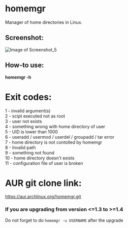 # homemgr
 Manager of home directories in Linux. 

## Screenshot:
![Image of Screenshot_5](http://beeimg.com/images/h70212054903.png)

## How-to use:

**homemgr -h**

# Exit codes:
1 - invalid argument(s) \
2 - scipt executed not as root \
3 - user not exists \
4 - something wrong with home directory of user \
5 - UID is lower than 1000 \
6 - useradd / usermod / userdel / groupadd / tar error \
7 - home directory is not contolled by homemgr \
8 - Invalid path \
9 - something not found \
10 - home directory doesn't exists \
11 - configuration file of user is broken

# AUR git clone link:
https://aur.archlinux.org/homemgr.git

### If you are upgrading from version <=1.3 to >=1.4
Do not forget to do ```homemgr -u USERNAME``` after the upgrade
